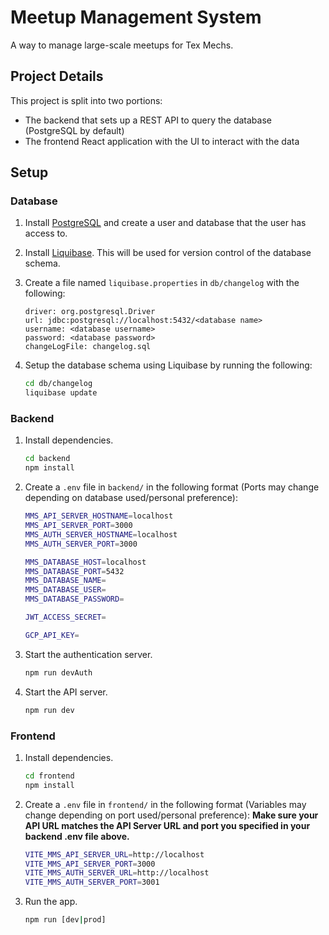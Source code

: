 # Meetup Management System

A way to manage large-scale meetups for Tex Mechs.

## Project Details

This project is split into two portions:

- The backend that sets up a REST API to query the database (PostgreSQL by default)
- The frontend React application with the UI to interact with the data

## Setup

### Database

1. Install [PostgreSQL](https://www.postgresql.org/download/) and create a user and database that the user has access to.

2. Install [Liquibase](https://www.liquibase.com/download#download-liquibase). This will be used for version control of the database schema.

3. Create a file named `liquibase.properties` in `db/changelog` with the following:

   ```text
   driver: org.postgresql.Driver
   url: jdbc:postgresql://localhost:5432/<database name>
   username: <database username>
   password: <database password>
   changeLogFile: changelog.sql
   ```

4. Setup the database schema using Liquibase by running the following:

   ```bash
   cd db/changelog
   liquibase update
   ```

### Backend

1. Install dependencies.

   ```bash
   cd backend
   npm install
   ```

2. Create a `.env` file in `backend/` in the following format (Ports may change depending on database used/personal preference):

   ```bash
   MMS_API_SERVER_HOSTNAME=localhost
   MMS_API_SERVER_PORT=3000
   MMS_AUTH_SERVER_HOSTNAME=localhost
   MMS_AUTH_SERVER_PORT=3000

   MMS_DATABASE_HOST=localhost
   MMS_DATABASE_PORT=5432
   MMS_DATABASE_NAME=
   MMS_DATABASE_USER=
   MMS_DATABASE_PASSWORD=

   JWT_ACCESS_SECRET=

   GCP_API_KEY=
   ```

3. Start the authentication server.

   ```bash
   npm run devAuth
   ```

4. Start the API server.

   ```bash
   npm run dev
   ```

### Frontend

1. Install dependencies.

   ```bash
   cd frontend
   npm install
   ```

2. Create a `.env` file in `frontend/` in the following format (Variables may change depending on port used/personal preference):
   **Make sure your API URL matches the API Server URL and port you specified in your backend .env file above.**

   ```bash
   VITE_MMS_API_SERVER_URL=http://localhost
   VITE_MMS_API_SERVER_PORT=3000
   VITE_MMS_AUTH_SERVER_URL=http://localhost
   VITE_MMS_AUTH_SERVER_PORT=3001
   ```

3. Run the app.

   ```bash
   npm run [dev|prod]
   ```
